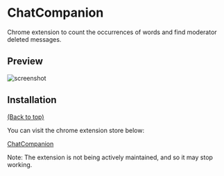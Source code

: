 # ChatCompanion

Chrome extension to count the occurrences of words and find moderator deleted messages.

## Preview

![screenshot](animation.gif)

## Installation
[(Back to top)](#table-of-contents)

You can visit the chrome extension store below:

[ChatCompanion](https://chrome.google.com/webstore/detail/chat-companion/gbpihkmljcgdnfgjakblehabicfcfhjd)

Note: The extension is not being actively maintained, and so it may stop working.
